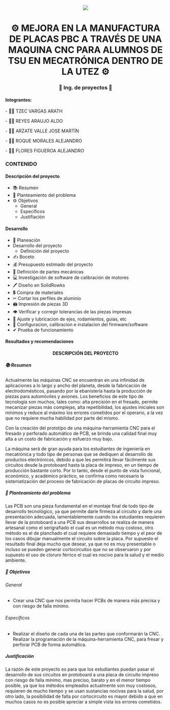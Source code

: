 <p align="center"><img src="https://i.imgur.com/A6bWGFl.gif"/></p>
<h1 align="center"> ⚙️ MEJORA EN LA MANUFACTURA DE PLACAS PBC A TRAVÉS DE UNA MAQUINA CNC PARA ALUMNOS DE TSU EN MECATRÓNICA DENTRO DE LA UTEZ ⚙️ </h1>
<h3 align="center">🚀 Ing. de proyectos 🚀</h3>
<h4> Integrantes: </h4> 
<p>- 👷‍♂️ TZEC VARGAS ARATH </p> 
<p>- 👷‍♂️ REYES ARAUJO ALDO </p> 
<p>- 👷‍♂️ ARZATE VALLE JOSE MARTÍN </p> 
<p>- 👷‍♂️ ROQUE MORALES ALEJANDRO </p> 
<p>- 👷‍♂️ FLORES FIGUEROA ALEJANDRO </p> 

### CONTENIDO
#### Descripción del proyecto
- 📚 Resumen
- 🏢 Planteamiento del problema 
- ⚙️ Objetivos
  - General 
  - Específicos 
  - Justifiación
#### Desarrollo
- 📎 Planeación
- Desarrollo del proyecto
  - Definición del proyecto
- ✍ Boceto
- 💰 Presupuesto estimado del proyecto
- 🔨 Definición de partes mecánicas
- 💻 Investigación de software de calibración de motores
- 🖊 Diseño en SolidRowks
- 💲 Compra de materiales
- ✂ Cortar los perfiles de aluminio
- 🖨 Impresión de piezas 3D
- 👁 Verificar y corregir tolerancias de las piezas impresas
- 🤏 Ajuste y lubricacion de ejes, rodamientos, guias, etc
- 🔩 Configuracion, calibracion e instalacion del firmware/software
- ✔ Prueba de funcionamiento 
#### Resultados y recomendaciones 

<h4 align="center"> DESCRIPCIÓN DEL PROYECTO </h4> 

##### 📚 Resumen 
<p>Actualmente las máquinas CNC se encuentran en una infinidad de aplicaciones a lo largo y ancho del planeta, desde la fabricación de electrodomésticos, pasando por la ebanistería hasta la producción de piezas para automóviles y aviones. Los beneficios de este tipo de tecnología son muchos, tales como: alta precisión en el fresado, permite mecanizar piezas más complejas, alta repetibilidad, los ajustes iniciales son mínimos y reduce al máximo los errores cometidos por el operario, a la vez que no requiere mucha habilidad por parte del mismo. </p> 
<p>Con la creación del prototipo de una máquina-herramienta CNC para el fresado y perforado automático de PCB, se brinda una calidad final muy alta a un costo de fabricación y esfuerzo muy bajo. </p>
<p>La máquina será de gran ayuda para los estudiantes de ingeniería en mecatrónica y todo tipo de personas que se dediquen al desarrollo de productos electrónicos, debido a que les permitirá llevar fácilmente sus circuitos desde la protoboard hasta la placa de impreso, en un tiempo de producción bastante corto. Por lo tanto, desde el punto de vista funcional, económico, y académico práctico, se confirma como necesario la sistematización del proceso de fabricación de placas de circuito impreso. </p>

##### 🏢 Planteamiento del problema
<p>Las PCB son una pieza fundamental en el montaje final de todo tipo de desarrollo tecnológico, ya que permite darle firmeza al circuito y darle una presentación adecuada, lamentablemente cuando los estudiantes requieren llevar de la protoboard a una PCB sus desarrollos se realiza de manera artesanal como el serigrafiado el cual es un método muy costoso, otro método es el de planchado el cual requiere demasiado tiempo y el peor de los casos dibujar manualmente el circuito sobre la placa. Por supuesto el resultado final deja mucho que desear, ya que no es muy presentable o incluso se pueden generar cortocircuitos que no se observaron y por supuesto el uso de cloruro férrico el cual es nocivo para la salud y el medio ambiente. </p> 

##### 🏹 Objetivos

###### General
- Crear una CNC que nos permita hacer PCBs de manera más precisa y con riesgo de falla mínimo.
###### Específicos 
- Realizar el diseño de cada una de las partes que conformarán la CNC.
Realizar la programación de la máquina-herramienta CNC, para fresar y perforar PCB de forma automática.
##### Justificación
<p>La razón de este proyecto es para que los estudiantes puedan pasar el desarrollo de sus circuitos en protoboard a una placa de circuito impreso con riesgo de falla mínimo, mas preciso, barato y en el menor tiempo posible, ya que los métodos empleados actualmente son muy costosos, requieren de mucho tiempo y se usan sustancias nocivas para la salud, por otro lado, la posibilidad de falla por cortocircuito es mayor debido a que en muchos casos no es posible apreciar a simple vista los errores cometidos. </p> 
